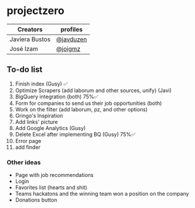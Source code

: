 # projectzero  
| Creators       | profiles  | 
|----------------|-----------|
| Javiera Bustos | [@javduzen](https://github.com/javduzen) |   
| José Izam      | [@joigmz](https://github.com/joigmz)   |   
## To-do list
1. Finish index  (Gusy) ✅
2. Optimize Scrapers (add laborum and other sources, unify)  (Javi)
3. BigQuery integration  (both) 75%✅
4. Form for companies to send us their job opportunities  (both)
5. Work on the filter (add laborum, pz, and other options)  
6. Gringo's Inspiration
7. Add links' picture
8. Add Google Analytics (Gusy)
9. Delete Excel after implementing BQ (Gusy) 75%✅
10. Error page
11. add finder


### Other ideas
* Page with job recommendations
* Login
* Favorites list (hearts and shit)
* Teams hackatons and the winning team won a position on the company
* Donations button
